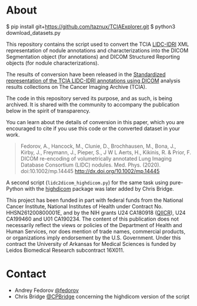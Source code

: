 # About
$ pip install git+https://github.com/taznux/TCIAExplorer.git
$ python3 download_datasets.py


This repository contains the script used to convert the TCIA
[LIDC-IDRI](https://wiki.cancerimagingarchive.net/display/Public/LIDC-IDRI)
XML representation of nodule annotations and characterizations into the DICOM
Segmentation object (for annotations) and DICOM Structured Reporting objects
(for nodule characterizations).

The results of conversion have been released in the [Standardized representation of the TCIA LIDC-IDRI annotations using DICOM](https://wiki.cancerimagingarchive.net/display/DOI/Standardized+representation+of+the+TCIA+LIDC-IDRI+annotations+using+DICOM) analysis results collections on The Cancer Imaging Archive (TCIA). 

The code in this repository served its purpose, and as such, is being archived. It is shared with the community to accompany the publication below in the spirit of transparency. 

You can learn about the details of conversion in this paper, which you are encouraged to cite if you use this code or the converted dataset in your work.

> Fedorov, A., Hancock, M., Clunie, D., Brochhausen, M., Bona, J., Kirby, J., Freymann, J., Pieper, S., J W L Aerts, H., Kikinis, R. & Prior, F. DICOM re-encoding of volumetrically annotated Lung Imaging Database Consortium (LIDC) nodules. Med. Phys. (2020). doi:10.1002/mp.14445 http://dx.doi.org/10.1002/mp.14445

A second script (`lidc2dicom_highdicom.py`) for the same task using pure-Python
with the [highdicom](https://github.com/MGHComputationalPathology/highdicom)
package was later added by Chris Bridge.

This project has been funded in part with federal funds from the National Cancer Institute, National Institutes of Health under Contract No. HHSN261200800001E, and by the NIH grants U24 CA180918 ([QIICR](http://qiicr.org)), U24 CA199460 and U01 CA190234. The content of this publication does not necessarily reflect the views or policies of the Department of Health and Human Services, nor does mention of trade names, commercial products, or organizations imply endorsement by the U.S. Government. Under this contract the University of Arkansas for Medical Sciences is funded by Leidos Biomedical Research subcontract 16X011.

# Contact

* Andrey Fedorov [@fedorov](https://fedorov.github.com)
* Chris Bridge [@CPBridge](https://github.com/CPBridge) concerning the highdicom version of the script

